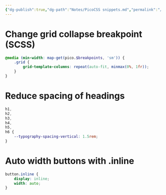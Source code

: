 ```yaml
---
{"dg-publish":true,"dg-path":"Notes/PicoCSS snippets.md","permalink":"/notes/pico-css-snippets/"}
---
```



# Change grid collapse breakpoint (SCSS)

```scss
@media (min-width: map-get(pico.$breakpoints, 'sm')) {
	.grid {
		grid-template-columns: repeat(auto-fit, minmax(0%, 1fr));
	}
}
```

# Reduce spacing of headings

```css
h1,
h2,
h3,
h4,
h5,
h6 {
	--typography-spacing-vertical: 1.5rem;
}
```

# Auto width buttons with .inline

```scss
button.inline {
	display: inline;
	width: auto;
}
```
